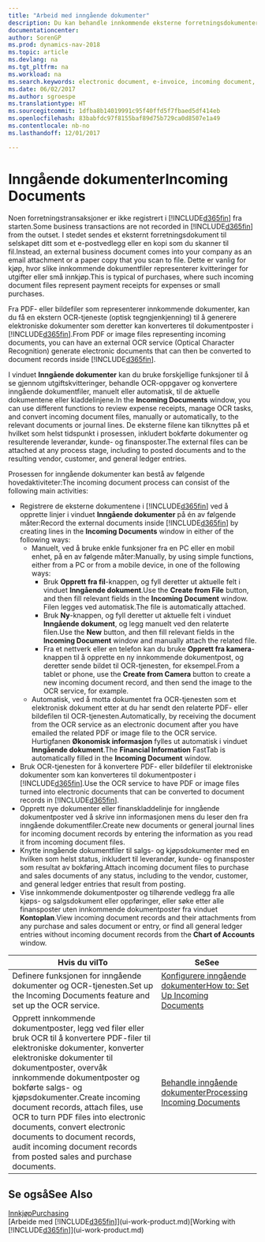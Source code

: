 ```yaml
---
title: "Arbeid med inngående dokumenter"
description: Du kan behandle innkommende eksterne forretningsdokumenter, for eksempel kvitteringer eller PDF-filer, behandle OCR-oppgaver og konvertere filer til elektroniske dokumenter og poster i Dynamics NAV.
documentationcenter: 
author: SorenGP
ms.prod: dynamics-nav-2018
ms.topic: article
ms.devlang: na
ms.tgt_pltfrm: na
ms.workload: na
ms.search.keywords: electronic document, e-invoice, incoming document, OCR, ecommerce, document exchange, import invoice
ms.date: 06/02/2017
ms.author: sgroespe
ms.translationtype: HT
ms.sourcegitcommit: 1dfba8b14019991c95f40ffd5f7fbaed5df414eb
ms.openlocfilehash: 83babfdc97f8155baf89d75b729ca0d8507e1a49
ms.contentlocale: nb-no
ms.lasthandoff: 12/01/2017

---
```

# <a name="incoming-documents"></a><span data-ttu-id="f0766-103">Inngående dokumenter</span><span class="sxs-lookup"><span data-stu-id="f0766-103">Incoming Documents</span></span>
<span data-ttu-id="f0766-104">Noen forretningstransaksjoner er ikke registrert i [!INCLUDE[d365fin](includes/d365fin_md.md)] fra starten.</span><span class="sxs-lookup"><span data-stu-id="f0766-104">Some business transactions are not recorded in [!INCLUDE[d365fin](includes/d365fin_md.md)] from the outset.</span></span> <span data-ttu-id="f0766-105">I stedet sendes et eksternt forretningsdokument til selskapet ditt som et e-postvedlegg eller en kopi som du skanner til fil.</span><span class="sxs-lookup"><span data-stu-id="f0766-105">Instead, an external business document comes into your company as an email attachment or a paper copy that you scan to file.</span></span> <span data-ttu-id="f0766-106">Dette er vanlig for kjøp, hvor slike innkommende dokumentfiler representerer kvitteringer for utgifter eller små innkjøp.</span><span class="sxs-lookup"><span data-stu-id="f0766-106">This is typical of purchases, where such incoming document files represent payment receipts for expenses or small purchases.</span></span>

<span data-ttu-id="f0766-107">Fra PDF- eller bildefiler som representerer innkommende dokumenter, kan du få en ekstern OCR-tjeneste (optisk tegngjenkjenning) til å generere elektroniske dokumenter som deretter kan konverteres til dokumentposter i [!INCLUDE[d365fin](includes/d365fin_md.md)].</span><span class="sxs-lookup"><span data-stu-id="f0766-107">From PDF or image files representing incoming documents, you can have an external OCR service (Optical Character Recognition) generate electronic documents that can then be converted to document records inside [!INCLUDE[d365fin](includes/d365fin_md.md)].</span></span>

<span data-ttu-id="f0766-108">I vinduet **Inngående dokumenter** kan du bruke forskjellige funksjoner til å se gjennom utgiftskvitteringer, behandle OCR-oppgaver og konvertere inngående dokumentfiler, manuelt eller automatisk, til de aktuelle dokumentene eller kladdelinjene.</span><span class="sxs-lookup"><span data-stu-id="f0766-108">In the **Incoming Documents** window, you can use different functions to review expense receipts, manage OCR tasks, and convert incoming document files, manually or automatically, to the relevant documents or journal lines.</span></span> <span data-ttu-id="f0766-109">De eksterne filene kan tilknyttes på et hvilket som helst tidspunkt i prosessen, inkludert bokførte dokumenter og resulterende leverandør, kunde- og finansposter.</span><span class="sxs-lookup"><span data-stu-id="f0766-109">The external files can be attached at any process stage, including to posted documents and to the resulting vendor, customer, and general ledger entries.</span></span>

<span data-ttu-id="f0766-110">Prosessen for inngående dokumenter kan bestå av følgende hovedaktiviteter:</span><span class="sxs-lookup"><span data-stu-id="f0766-110">The incoming document process can consist of the following main activities:</span></span>

* <span data-ttu-id="f0766-111">Registrere de eksterne dokumentene i [!INCLUDE[d365fin](includes/d365fin_md.md)] ved å opprette linjer i vinduet **Inngående dokumenter** på én av følgende måter:</span><span class="sxs-lookup"><span data-stu-id="f0766-111">Record the external documents inside [!INCLUDE[d365fin](includes/d365fin_md.md)] by creating lines in the **Incoming Documents** window in either of the following ways:</span></span>
  * <span data-ttu-id="f0766-112">Manuelt, ved å bruke enkle funksjoner fra en PC eller en mobil enhet, på en av følgende måter:</span><span class="sxs-lookup"><span data-stu-id="f0766-112">Manually, by using simple functions, either from a PC or from a mobile device, in one of the following ways:</span></span>
    * <span data-ttu-id="f0766-113">Bruk **Opprett fra fil**-knappen, og fyll deretter ut aktuelle felt i vinduet **Inngående dokument**.</span><span class="sxs-lookup"><span data-stu-id="f0766-113">Use the **Create from File** button, and then fill relevant fields in the **Incoming Document** window.</span></span> <span data-ttu-id="f0766-114">Filen legges ved automatisk.</span><span class="sxs-lookup"><span data-stu-id="f0766-114">The file is automatically attached.</span></span>  
    * <span data-ttu-id="f0766-115">Bruk **Ny**-knappen, og fyll deretter ut aktuelle felt i vinduet **Inngående dokument**, og legg manuelt ved den relaterte filen.</span><span class="sxs-lookup"><span data-stu-id="f0766-115">Use the **New** button, and then fill relevant fields in the **Incoming Document** window and manually attach the related file.</span></span>
    * <span data-ttu-id="f0766-116">Fra et nettverk eller en telefon kan du bruke **Opprett fra kamera**-knappen til å opprette en ny innkommende dokumentpost, og deretter sende bildet til OCR-tjenesten, for eksempel.</span><span class="sxs-lookup"><span data-stu-id="f0766-116">From a tablet or phone, use the **Create from Camera** button to create a new incoming document record, and then send the image to the OCR service, for example.</span></span>
  * <span data-ttu-id="f0766-117">Automatisk, ved å motta dokumentet fra OCR-tjenesten som et elektronisk dokument etter at du har sendt den relaterte PDF- eller bildefilen til OCR-tjenesten.</span><span class="sxs-lookup"><span data-stu-id="f0766-117">Automatically, by receiving the document from the OCR service as an electronic document after you have emailed the related PDF or image file to the OCR service.</span></span> <span data-ttu-id="f0766-118">Hurtigfanen **Økonomisk informasjon** fylles ut automatisk i vinduet **Inngående dokument**.</span><span class="sxs-lookup"><span data-stu-id="f0766-118">The **Financial Information** FastTab is automatically filled in the **Incoming Document** window.</span></span>
* <span data-ttu-id="f0766-119">Bruk OCR-tjenesten for å konvertere PDF- eller bildefiler til elektroniske dokumenter som kan konverteres til dokumentposter i [!INCLUDE[d365fin](includes/d365fin_md.md)].</span><span class="sxs-lookup"><span data-stu-id="f0766-119">Use the OCR service to have PDF or image files turned into electronic documents that can be converted to document records in [!INCLUDE[d365fin](includes/d365fin_md.md)].</span></span>
* <span data-ttu-id="f0766-120">Opprett nye dokumenter eller finanskladdelinje for inngående dokumentposter ved å skrive inn informasjonen mens du leser den fra inngående dokumentfiler.</span><span class="sxs-lookup"><span data-stu-id="f0766-120">Create new documents or general journal lines for incoming document records by entering the information as you read it from incoming document files.</span></span>
* <span data-ttu-id="f0766-121">Knytte inngående dokumentfiler til salgs- og kjøpsdokumenter med en hvilken som helst status, inkludert til leverandør, kunde- og finansposter som resultat av bokføring.</span><span class="sxs-lookup"><span data-stu-id="f0766-121">Attach incoming document files to purchase and sales documents of any status, including to the vendor, customer, and general ledger entries that result from posting.</span></span>
* <span data-ttu-id="f0766-122">Vise innkommende dokumentposter og tilhørende vedlegg fra alle kjøps- og salgsdokument eller oppføringer, eller søke etter alle finansposter uten innkommende dokumentposter fra vinduet **Kontoplan**.</span><span class="sxs-lookup"><span data-stu-id="f0766-122">View incoming document records and their attachments from any purchase and sales document or entry, or find all general ledger entries without incoming document records from the **Chart of Accounts** window.</span></span>

| <span data-ttu-id="f0766-123">Hvis du vil</span><span class="sxs-lookup"><span data-stu-id="f0766-123">To</span></span> | <span data-ttu-id="f0766-124">Se</span><span class="sxs-lookup"><span data-stu-id="f0766-124">See</span></span> |
| --- | --- |
| <span data-ttu-id="f0766-125">Definere funksjonen for inngående dokumenter og OCR-tjenesten.</span><span class="sxs-lookup"><span data-stu-id="f0766-125">Set up the Incoming Documents feature and set up the OCR service.</span></span> |[<span data-ttu-id="f0766-126">Konfigurere inngående dokumenter</span><span class="sxs-lookup"><span data-stu-id="f0766-126">How to: Set Up Incoming Documents</span></span>](across-how-setup-income-documents.md) |
| <span data-ttu-id="f0766-127">Opprett innkommende dokumentposter, legg ved filer eller bruk OCR til å konvertere PDF-filer til elektroniske dokumenter, konverter elektroniske dokumenter til dokumentposter, overvåk innkommende dokumentposter og bokførte salgs- og kjøpsdokumenter.</span><span class="sxs-lookup"><span data-stu-id="f0766-127">Create incoming document records, attach files, use OCR to turn PDF files into electronic documents, convert electronic documents to document records, audit incoming document records from posted sales and purchase documents.</span></span> |[<span data-ttu-id="f0766-128">Behandle inngående dokumenter</span><span class="sxs-lookup"><span data-stu-id="f0766-128">Processing Incoming Documents</span></span>](across-process-income-documents.md) |

## <a name="see-also"></a><span data-ttu-id="f0766-129">Se også</span><span class="sxs-lookup"><span data-stu-id="f0766-129">See Also</span></span>
[<span data-ttu-id="f0766-130">Innkjøp</span><span class="sxs-lookup"><span data-stu-id="f0766-130">Purchasing</span></span>](purchasing-manage-purchasing.md)  
<span data-ttu-id="f0766-131">[Arbeide med [!INCLUDE[d365fin](includes/d365fin_md.md)]](ui-work-product.md)</span><span class="sxs-lookup"><span data-stu-id="f0766-131">[Working with [!INCLUDE[d365fin](includes/d365fin_md.md)]](ui-work-product.md)</span></span>

